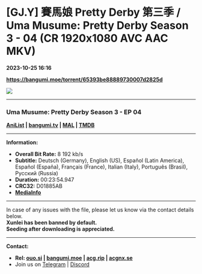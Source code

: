 # [GJ.Y] 賽馬娘 Pretty Derby 第三季 / Uma Musume: Pretty Derby Season 3 - 04 (CR 1920x1080 AVC AAC MKV)

**2023-10-25 16:16**

**https://bangumi.moe/torrent/65393be88889730007d2825d**

![](https://img1.ak.crunchyroll.com/i/spire1-tmb/18d20cef56aa81609ace40ed9320e14c1698230489_full.jpg)

* * *

### **__Uma Musume: Pretty Derby Season 3__** - EP 04

**[AniList](https://anilist.co/anime/156632) | [bangumi.tv](https://bgm.tv/subject/407332) | [MAL](https://myanimelist.net/anime/53526) | [TMDB](https://www.themoviedb.org/tv/77694-uma-musume-pretty-derby)**

* * *

**Information:**

*   **Overall Bit Rate:** 8 192 kb/s
*   **Subtitle:** Deutsch (Germany), English (US), Español (Latin America), Español (España), Français (France), Italian (Italy), Português (Brasil), Русский (Russia)
*   **Duration:** 00:23:54.947
*   **CRC32:** D01885AB
*   **[MediaInfo](https://rr1---nfo.raws.dev/%5BGJ.Y%5D%20Uma%20Musume%20-%20%20Pretty%20Derby%20Season%203%20-%2004%20%28CR%201920x1080%20AVC%20AAC%20MKV%29%20%5BD01885AB%5D.mkv.nfo)**

* * *

In case of any issues with the file, please let us know via the contact details below.  
**Xunlei has been banned by default.**  
**Seeding after downloading is appreciated.**

* * *

**Contact:**

*   **Rel: [ouo.si](https://ouo.si/user/BraveSail) | [bangumi.moe](https://bangumi.moe/search/63e4b7585fa12c0007949b88) | [acg.rip](https://acg.rip/user/5570) | [acgnx.se](https://share.acgnx.se/user-529-1.html)**
*   Join us on [Telegram](https://kirara-fantasia.moe/telegram) | [Discord](https://kirara-fantasia.moe/discord)
